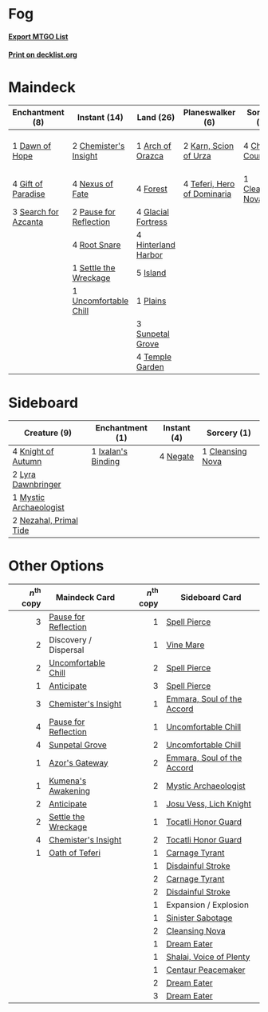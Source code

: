 # Fog

#### [Export MTGO List](../collection/Fog/Fog.txt)
#### [Print on decklist.org](http://decklist.org/?deckmain=1%09Arch%20of%20Orazca%0A4%09Chart%20a%20Course%0A2%09Chemister's%20Insight%0A1%09Cleansing%20Nova%0A1%09Dawn%20of%20Hope%0A1%09Discovery%20/%20Dispersal%0A4%09Forest%0A4%09Gift%20of%20Paradise%0A4%09Glacial%20Fortress%0A4%09Hinterland%20Harbor%0A5%09Island%0A2%09Karn,%20Scion%20of%20Urza%0A4%09Nexus%20of%20Fate%0A2%09Pause%20for%20Reflection%0A1%09Plains%0A4%09Root%20Snare%0A3%09Search%20for%20Azcanta%0A1%09Settle%20the%20Wreckage%0A3%09Sunpetal%20Grove%0A4%09Teferi,%20Hero%20of%20Dominaria%0A4%09Temple%20Garden%0A1%09Uncomfortable%20Chill&deckside=1%09Cleansing%20Nova%0A1%09Ixalan's%20Binding%0A4%09Knight%20of%20Autumn%0A2%09Lyra%20Dawnbringer%0A1%09Mystic%20Archaeologist%0A4%09Negate%0A2%09Nezahal,%20Primal%20Tide)
# Maindeck

|                                        Enchantment (8)                                        |                                          Instant (14)                                           |                                          Land (26)                                           |                                           Planeswalker (6)                                           |                                        Sorcery (5)                                        |      Unknown (1)      |
|-----------------------------------------------------------------------------------------------|-------------------------------------------------------------------------------------------------|----------------------------------------------------------------------------------------------|------------------------------------------------------------------------------------------------------|-------------------------------------------------------------------------------------------|-----------------------|
|1 [Dawn of Hope](http://gatherer.wizards.com/Pages/Card/Details.aspx?multiverseid=452758)      |2 [Chemister's Insight](http://gatherer.wizards.com/Pages/Card/Details.aspx?multiverseid=452782) |1 [Arch of Orazca](http://gatherer.wizards.com/Pages/Card/Details.aspx?multiverseid=439849)   |2 [Karn, Scion of Urza](http://gatherer.wizards.com/Pages/Card/Details.aspx?multiverseid=442889)      |4 [Chart a Course](http://gatherer.wizards.com/Pages/Card/Details.aspx?multiverseid=435200)|1 Discovery / Dispersal|
|4 [Gift of Paradise](http://gatherer.wizards.com/Pages/Card/Details.aspx?multiverseid=447320)  |4 [Nexus of Fate](http://gatherer.wizards.com/Pages/Card/Details.aspx?multiverseid=450253)       |4 [Forest](http://gatherer.wizards.com/Pages/Card/Details.aspx?multiverseid=439605)           |4 [Teferi, Hero of Dominaria](http://gatherer.wizards.com/Pages/Card/Details.aspx?multiverseid=443095)|1 [Cleansing Nova](http://gatherer.wizards.com/Pages/Card/Details.aspx?multiverseid=447145)|                       |
|3 [Search for Azcanta](http://gatherer.wizards.com/Pages/Card/Details.aspx?multiverseid=435226)|2 [Pause for Reflection](http://gatherer.wizards.com/Pages/Card/Details.aspx?multiverseid=452890)|4 [Glacial Fortress](http://gatherer.wizards.com/Pages/Card/Details.aspx?multiverseid=435416) |                                                                                                      |                                                                                           |                       |
|                                                                                               |4 [Root Snare](http://gatherer.wizards.com/Pages/Card/Details.aspx?multiverseid=447335)          |4 [Hinterland Harbor](http://gatherer.wizards.com/Pages/Card/Details.aspx?multiverseid=241988)|                                                                                                      |                                                                                           |                       |
|                                                                                               |1 [Settle the Wreckage](http://gatherer.wizards.com/Pages/Card/Details.aspx?multiverseid=435186) |5 [Island](http://gatherer.wizards.com/Pages/Card/Details.aspx?multiverseid=439602)           |                                                                                                      |                                                                                           |                       |
|                                                                                               |1 [Uncomfortable Chill](http://gatherer.wizards.com/Pages/Card/Details.aspx?multiverseid=447218) |1 [Plains](http://gatherer.wizards.com/Pages/Card/Details.aspx?multiverseid=439601)           |                                                                                                      |                                                                                           |                       |
|                                                                                               |                                                                                                 |3 [Sunpetal Grove](http://gatherer.wizards.com/Pages/Card/Details.aspx?multiverseid=420946)   |                                                                                                      |                                                                                           |                       |
|                                                                                               |                                                                                                 |4 [Temple Garden](http://gatherer.wizards.com/Pages/Card/Details.aspx?multiverseid=405112)    |                                                                                                      |                                                                                           |                       |


# Sideboard

|                                          Creature (9)                                           |                                       Enchantment (1)                                       |                                    Instant (4)                                    |                                        Sorcery (1)                                        |
|-------------------------------------------------------------------------------------------------|---------------------------------------------------------------------------------------------|-----------------------------------------------------------------------------------|-------------------------------------------------------------------------------------------|
|4 [Knight of Autumn](http://gatherer.wizards.com/Pages/Card/Details.aspx?multiverseid=452933)    |1 [Ixalan's Binding](http://gatherer.wizards.com/Pages/Card/Details.aspx?multiverseid=435168)|4 [Negate](http://gatherer.wizards.com/Pages/Card/Details.aspx?multiverseid=447135)|1 [Cleansing Nova](http://gatherer.wizards.com/Pages/Card/Details.aspx?multiverseid=447145)|
|2 [Lyra Dawnbringer](http://gatherer.wizards.com/Pages/Card/Details.aspx?multiverseid=442914)    |                                                                                             |                                                                                   |                                                                                           |
|1 [Mystic Archaeologist](http://gatherer.wizards.com/Pages/Card/Details.aspx?multiverseid=447199)|                                                                                             |                                                                                   |                                                                                           |
|2 [Nezahal, Primal Tide](http://gatherer.wizards.com/Pages/Card/Details.aspx?multiverseid=439702)|                                                                                             |                                                                                   |                                                                                           |


# Other Options

|*n*<sup>th</sup> copy|                                         Maindeck Card                                         |*n*<sup>th</sup> copy|                                           Sideboard Card                                            |
|--------------------:|-----------------------------------------------------------------------------------------------|--------------------:|-----------------------------------------------------------------------------------------------------|
|                    3|[Pause for Reflection](http://gatherer.wizards.com/Pages/Card/Details.aspx?multiverseid=452890)|                    1|[Spell Pierce](http://gatherer.wizards.com/Pages/Card/Details.aspx?multiverseid=425876)              |
|                    2|Discovery / Dispersal                                                                          |                    1|[Vine Mare](http://gatherer.wizards.com/Pages/Card/Details.aspx?multiverseid=447343)                 |
|                    2|[Uncomfortable Chill](http://gatherer.wizards.com/Pages/Card/Details.aspx?multiverseid=447218) |                    2|[Spell Pierce](http://gatherer.wizards.com/Pages/Card/Details.aspx?multiverseid=425876)              |
|                    1|[Anticipate](http://gatherer.wizards.com/Pages/Card/Details.aspx?multiverseid=447180)          |                    3|[Spell Pierce](http://gatherer.wizards.com/Pages/Card/Details.aspx?multiverseid=425876)              |
|                    3|[Chemister's Insight](http://gatherer.wizards.com/Pages/Card/Details.aspx?multiverseid=452782) |                    1|[Emmara, Soul of the Accord](http://gatherer.wizards.com/Pages/Card/Details.aspx?multiverseid=452918)|
|                    4|[Pause for Reflection](http://gatherer.wizards.com/Pages/Card/Details.aspx?multiverseid=452890)|                    1|[Uncomfortable Chill](http://gatherer.wizards.com/Pages/Card/Details.aspx?multiverseid=447218)       |
|                    4|[Sunpetal Grove](http://gatherer.wizards.com/Pages/Card/Details.aspx?multiverseid=420946)      |                    2|[Uncomfortable Chill](http://gatherer.wizards.com/Pages/Card/Details.aspx?multiverseid=447218)       |
|                    1|[Azor's Gateway](http://gatherer.wizards.com/Pages/Card/Details.aspx?multiverseid=439838)      |                    2|[Emmara, Soul of the Accord](http://gatherer.wizards.com/Pages/Card/Details.aspx?multiverseid=452918)|
|                    1|[Kumena's Awakening](http://gatherer.wizards.com/Pages/Card/Details.aspx?multiverseid=439699)  |                    2|[Mystic Archaeologist](http://gatherer.wizards.com/Pages/Card/Details.aspx?multiverseid=447199)      |
|                    2|[Anticipate](http://gatherer.wizards.com/Pages/Card/Details.aspx?multiverseid=447180)          |                    1|[Josu Vess, Lich Knight](http://gatherer.wizards.com/Pages/Card/Details.aspx?multiverseid=442983)    |
|                    2|[Settle the Wreckage](http://gatherer.wizards.com/Pages/Card/Details.aspx?multiverseid=435186) |                    1|[Tocatli Honor Guard](http://gatherer.wizards.com/Pages/Card/Details.aspx?multiverseid=435194)       |
|                    4|[Chemister's Insight](http://gatherer.wizards.com/Pages/Card/Details.aspx?multiverseid=452782) |                    2|[Tocatli Honor Guard](http://gatherer.wizards.com/Pages/Card/Details.aspx?multiverseid=435194)       |
|                    1|[Oath of Teferi](http://gatherer.wizards.com/Pages/Card/Details.aspx?multiverseid=443088)      |                    1|[Carnage Tyrant](http://gatherer.wizards.com/Pages/Card/Details.aspx?multiverseid=435334)            |
|                     |                                                                                               |                    1|[Disdainful Stroke](http://gatherer.wizards.com/Pages/Card/Details.aspx?multiverseid=446776)         |
|                     |                                                                                               |                    2|[Carnage Tyrant](http://gatherer.wizards.com/Pages/Card/Details.aspx?multiverseid=435334)            |
|                     |                                                                                               |                    2|[Disdainful Stroke](http://gatherer.wizards.com/Pages/Card/Details.aspx?multiverseid=446776)         |
|                     |                                                                                               |                    1|Expansion / Explosion                                                                                |
|                     |                                                                                               |                    1|[Sinister Sabotage](http://gatherer.wizards.com/Pages/Card/Details.aspx?multiverseid=452804)         |
|                     |                                                                                               |                    2|[Cleansing Nova](http://gatherer.wizards.com/Pages/Card/Details.aspx?multiverseid=447145)            |
|                     |                                                                                               |                    1|[Dream Eater](http://gatherer.wizards.com/Pages/Card/Details.aspx?multiverseid=452788)               |
|                     |                                                                                               |                    1|[Shalai, Voice of Plenty](http://gatherer.wizards.com/Pages/Card/Details.aspx?multiverseid=442923)   |
|                     |                                                                                               |                    1|[Centaur Peacemaker](http://gatherer.wizards.com/Pages/Card/Details.aspx?multiverseid=452908)        |
|                     |                                                                                               |                    2|[Dream Eater](http://gatherer.wizards.com/Pages/Card/Details.aspx?multiverseid=452788)               |
|                     |                                                                                               |                    3|[Dream Eater](http://gatherer.wizards.com/Pages/Card/Details.aspx?multiverseid=452788)               |

